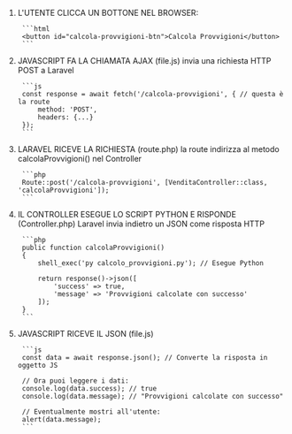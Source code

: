 

<!-- ####################### -->
<!-- ###   FLUSSO AJAX   ###-->
<!-- ####################### -->



1. L'UTENTE CLICCA UN BOTTONE NEL BROWSER:

        ```html
        <button id="calcola-provvigioni-btn">Calcola Provvigioni</button>
        ```

2. JAVASCRIPT FA LA CHIAMATA AJAX (file.js)
   invia una richiesta HTTP POST a Laravel

        ```js
        const response = await fetch('/calcola-provvigioni', { // questa è la route
            method: 'POST',
            headers: {...}
        });
        ```

3. LARAVEL RICEVE LA RICHIESTA (route.php)
   la route indirizza al metodo calcolaProvvigioni() nel Controller

        ```php
        Route::post('/calcola-provvigioni', [VenditaController::class, 'calcolaProvvigioni']);
        ```

4. IL CONTROLLER ESEGUE LO SCRIPT PYTHON E RISPONDE (Controller.php)
   Laravel invia indietro un JSON come risposta HTTP

        ```php
        public function calcolaProvvigioni()
        {
            shell_exec('py calcolo_provvigioni.py'); // Esegue Python

            return response()->json([
                'success' => true,
                'message' => 'Provvigioni calcolate con successo'
            ]);
        }
        ```

5. JAVASCRIPT RICEVE IL JSON (file.js)

        ```js
        const data = await response.json(); // Converte la risposta in oggetto JS

        // Ora puoi leggere i dati:
        console.log(data.success); // true
        console.log(data.message); // "Provvigioni calcolate con successo"

        // Eventualmente mostri all'utente:
        alert(data.message);
        ```
